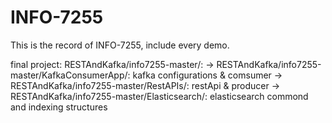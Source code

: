# INFO-7255
This is the record of INFO-7255, include every demo.

final project:
RESTAndKafka/info7255-master/: 
  -> RESTAndKafka/info7255-master/KafkaConsumerApp/: kafka configurations & comsumer
  -> RESTAndKafka/info7255-master/RestAPIs/: restApi & producer
  -> RESTAndKafka/info7255-master/Elasticsearch/: elasticsearch commond and indexing structures

